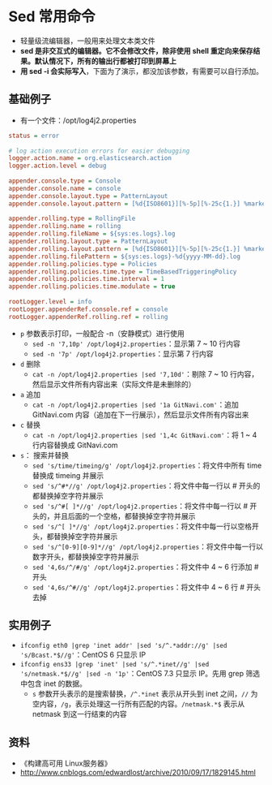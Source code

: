 # Sed 常用命令

- 轻量级流编辑器，一般用来处理文本类文件
- **sed 是非交互式的编辑器。它不会修改文件，除非使用 shell 重定向来保存结果。默认情况下，所有的输出行都被打印到屏幕上**
- **用 sed -i 会实际写入**，下面为了演示，都没加该参数，有需要可以自行添加。

## 基础例子

- 有一个文件：/opt/log4j2.properties

``` ini
status = error                                                                                                                                      
 
# log action execution errors for easier debugging
logger.action.name = org.elasticsearch.action
logger.action.level = debug
 
appender.console.type = Console
appender.console.name = console
appender.console.layout.type = PatternLayout
appender.console.layout.pattern = [%d{ISO8601}][%-5p][%-25c{1.}] %marker%m%n
 
appender.rolling.type = RollingFile
appender.rolling.name = rolling
appender.rolling.fileName = ${sys:es.logs}.log
appender.rolling.layout.type = PatternLayout
appender.rolling.layout.pattern = [%d{ISO8601}][%-5p][%-25c{1.}] %marker%.-10000m%n
appender.rolling.filePattern = ${sys:es.logs}-%d{yyyy-MM-dd}.log
appender.rolling.policies.type = Policies
appender.rolling.policies.time.type = TimeBasedTriggeringPolicy
appender.rolling.policies.time.interval = 1
appender.rolling.policies.time.modulate = true
 
rootLogger.level = info
rootLogger.appenderRef.console.ref = console
rootLogger.appenderRef.rolling.ref = rolling
```

- `p` 参数表示打印，一般配合 -n（安静模式）进行使用
	- `sed -n '7,10p' /opt/log4j2.properties`：显示第 7 ~ 10 行内容
	- `sed -n '7p' /opt/log4j2.properties`：显示第 7 行内容
- `d` 删除
	- `cat -n /opt/log4j2.properties |sed '7,10d'`：剔除 7 ~ 10 行内容，然后显示文件所有内容出来（实际文件是未删除的）
- `a` 追加
	- `cat -n /opt/log4j2.properties |sed '1a GitNavi.com'`：追加 GitNavi.com 内容（追加在下一行展示），然后显示文件所有内容出来
- `c` 替换
	- `cat -n /opt/log4j2.properties |sed '1,4c GitNavi.com'`：将 1 ~ 4 行内容替换成 GitNavi.com
- `s`： 搜索并替换
	- `sed 's/time/timeing/g' /opt/log4j2.properties`：将文件中所有 time 替换成 timeing 并展示
	- `sed 's/^#*//g' /opt/log4j2.properties`：将文件中每一行以 # 开头的都替换掉空字符并展示
	- `sed 's/^#[ ]*//g' /opt/log4j2.properties`：将文件中每一行以 # 开头的，并且后面的一个空格，都替换掉空字符并展示
	- `sed 's/^[ ]*//g' /opt/log4j2.properties`：将文件中每一行以空格开头，都替换掉空字符并展示
	- `sed 's/^[0-9][0-9]*//g' /opt/log4j2.properties`：将文件中每一行以数字开头，都替换掉空字符并展示
	- `sed '4,6s/^/#/g' /opt/log4j2.properties`：将文件中 4 ~ 6 行添加 # 开头
	- `sed '4,6s/^#//g' /opt/log4j2.properties`：将文件中 4 ~ 6 行 # 开头去掉


## 实用例子

- `ifconfig eth0 |grep 'inet addr' |sed 's/^.*addr://g' |sed 's/Bcast.*$//g'`：CentOS 6 只显示 IP
- `ifconfig ens33 |grep 'inet' |sed 's/^.*inet//g' |sed 's/netmask.*$//g' |sed -n '1p'`：CentOS 7.3 只显示 IP。先用 grep 筛选中包含 inet 的数据。
	- `s` 参数开头表示的是搜索替换，`/^.*inet` 表示从开头到 inet 之间，`//` 为空内容，`/g`，表示处理这一行所有匹配的内容。`/netmask.*$` 表示从 netmask 到这一行结束的内容




## 资料

- 《构建高可用 Linux服务器》
- <http://www.cnblogs.com/edwardlost/archive/2010/09/17/1829145.html>